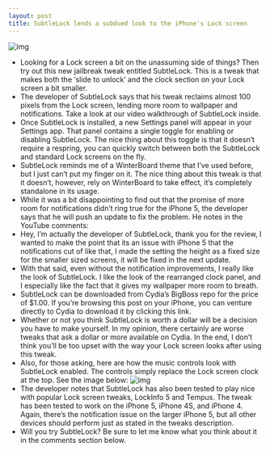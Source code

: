 ```yaml
---
layout: post
title: SubtleLock lends a subdued look to the iPhone's Lock screen
---
```

![img](http://media.idownloadblog.com/wp-content/uploads/2013/02/SubtleLock-Featured.png)
* Looking for a Lock screen a bit on the unassuming side of things? Then try out this new jailbreak tweak entitled SubtleLock. This is a tweak that makes both the ‘slide to unlock’ and the clock section on your Lock screen a bit smaller.
* The developer of SubtleLock says that his tweak reclaims almost 100 pixels from the Lock screen, lending more room to wallpaper and notifications. Take a look at our video walkthrough of SubtleLock inside.
* Once SubtleLock is installed, a new Settings panel will appear in your Settings app. That panel contains a single toggle for enabling or disabling SubtleLock. The nice thing about this toggle is that it doesn’t require a respring, you can quickly switch between both the SubtleLock and standard Lock screens on the fly.
* SubtleLock reminds me of a WinterBoard theme that I’ve used before, but I just can’t put my finger on it. The nice thing about this tweak is that it doesn’t, however, rely on WinterBoard to take effect, it’s completely standalone in its usage.
* While it was a bit disappointing to find out that the promise of more room for notifications didn’t ring true for the iPhone 5, the developer says that he will push an update to fix the problem. He notes in the YouTube comments:
* Hey, I’m actually the developer of SubtleLock, thank you for the review, I wanted to make the point that its an issue with iPhone 5 that the notifications cut of like that, I made the setting the height as a fixed size for the smaller sized screens, it will be fixed in the next update.
* With that said, even without the notification improvements, I really like the look of SubtleLock. I like the look of the rearranged clock panel, and I especially like the fact that it gives my wallpaper more room to breath.
* SubtleLock can be downloaded from Cydia’s BigBoss repo for the price of $1.00. If you’re browsing this post on your iPhone, you can venture directly to Cydia to download it by clicking this link.
* Whether or not you think SubtleLock is worth a dollar will be a decision you have to make yourself. In my opinion, there certainly are worse tweaks that ask a dollar or more available on Cydia. In the end, I don’t think you’ll be too upset with the way your Lock screen looks after using this tweak.
* Also, for those asking, here are how the music controls look with SubtleLock enabled. The controls simply replace the Lock screen clock at the top. See the image below:
![img](http://media.idownloadblog.com/wp-content/uploads/2013/02/SubtleLock-Music-Controls.png)
* The developer notes that SubtleLock has also been tested to play nice with popular Lock screen tweaks, LockInfo 5 and Tempus. The tweak has been tested to work on the iPhone 5, iPhone 4S, and iPhone 4. Again, there’s the notification issue on the larger iPhone 5, but all other devices should perform just as stated in the tweaks description.
* Will you try SubtleLock? Be sure to let me know what you think about it in the comments section below.

